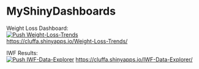 # MyShinyDashboards

Weight Loss Dashboard:  
[![Push Weight-Loss-Trends](https://github.com/cluffa/MyShinyDashboards/actions/workflows/weight-loss-trends.yml/badge.svg)](https://github.com/cluffa/MyShinyDashboards/actions/workflows/weight-loss-trends.yml)  
https://cluffa.shinyapps.io/Weight-Loss-Trends/

IWF Results:  
[![Push IWF-Data-Explorer](https://github.com/cluffa/MyShinyDashboards/actions/workflows/iwf-data-explorer.yml/badge.svg)](https://github.com/cluffa/MyShinyDashboards/actions/workflows/iwf-data-explorer.yml)
https://cluffa.shinyapps.io/IWF-Data-Explorer/
